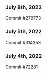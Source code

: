 ### July 8th, 2022

Commit #279773

### July 5th, 2022

Commit #314353


### July 4th, 2022

Commit #72281
